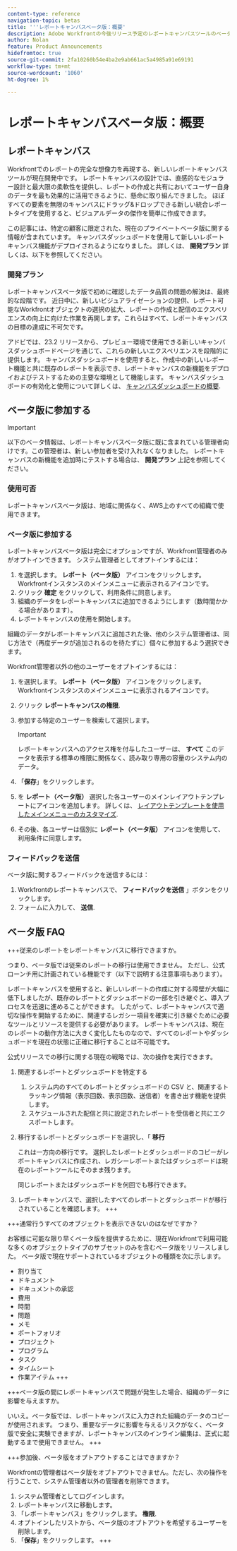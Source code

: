```yaml
---
content-type: reference
navigation-topic: betas
title: '''レポートキャンバスベータ版：概要'
description: Adobe Workfrontの今後リリース予定のレポートキャンバスツールのベータプログラムに関する情報
author: Nolan
feature: Product Announcements
hidefromtoc: true
source-git-commit: 2fa10260b54e4ba2e9ab661ac5a4985a91e69191
workflow-type: tm+mt
source-wordcount: '1060'
ht-degree: 1%

---
```



# レポートキャンバスベータ版：概要

## レポートキャンバス

Workfrontでのレポートの完全な想像力を再現する、新しいレポートキャンバスツールが現在開発中です。 レポートキャンバスの設計では、直感的なモジュラー設計と最大限の柔軟性を提供し、レポートの作成と共有においてユーザー自身のデータを最も効果的に活用できるように、懸命に取り組んできました。 ほぼすべての要素を無限のキャンバスにドラッグ&amp;ドロップできる新しい統合レポートタイプを使用すると、ビジュアルデータの傑作を簡単に作成できます。

この記事には、特定の顧客に限定された、現在のプライベートベータ版に関する情報が含まれています。 キャンバスダッシュボードを使用して新しいレポートキャンバス機能がデプロイされるようになりました。 詳しくは、 **開発プラン** 詳しくは、以下を参照してください。

### 開発プラン

レポートキャンバスベータ版で初めに確認したデータ品質の問題の解決は、最終的な段階です。 近日中に、新しいビジュアライゼーションの提供、レポート可能なWorkfrontオブジェクトの選択の拡大、レポートの作成と配信のエクスペリエンスの向上に向けた作業を再開します。これらはすべて、レポートキャンバスの目標の達成に不可欠です。

アドビでは、23.2 リリースから、プレビュー環境で使用できる新しいキャンバスダッシュボードページを通じて、これらの新しいエクスペリエンスを段階的に提供します。 キャンバスダッシュボードを使用すると、作成中の新しいレポート機能と共に既存のレポートを表示でき、レポートキャンバスの新機能をデプロイおよびテストするための主要な環境として機能します。 キャンバスダッシュボードの有効化と使用について詳しくは、 [キャンバスダッシュボードの概要](/help/quicksilver/reports-and-dashboards/dashboards/creating-and-managing-dashboards/canvas-dashboards-overview.md).

## ベータ版に参加する

>[!IMPORTANT]
>
>以下のベータ情報は、レポートキャンバスベータ版に既に含まれている管理者向けです。この管理者は、新しい参加者を受け入れなくなりました。 レポートキャンバスの新機能を追加時にテストする場合は、 **開発プラン** 上記を参照してください。

### 使用可否

レポートキャンバスベータ版は、地域に関係なく、AWS上のすべての組織で使用できます。

### ベータ版に参加する

レポートキャンバスベータ版は完全にオプションですが、Workfront管理者のみがオプトインできます。 システム管理者としてオプトインするには：

1. を選択します。 **レポート（ベータ版）** アイコンをクリックします。Workfrontインスタンスのメインメニューに表示されるアイコンです。
1. クリック **確定** をクリックして、利用条件に同意します。
1. 組織のデータをレポートキャンバスに追加できるようにします（数時間かかる場合があります）。
1. レポートキャンバスの使用を開始します。

組織のデータがレポートキャンバスに追加された後、他のシステム管理者は、同じ方法で（再度データが追加されるのを待たずに）個々に参加するよう選択できます。

Workfront管理者以外の他のユーザーをオプトインするには：

1. を選択します。 **レポート（ベータ版）** アイコンをクリックします。Workfrontインスタンスのメインメニューに表示されるアイコンです。
1. クリック **レポートキャンバスの権限**.
1. 参加する特定のユーザーを検索して選択します。

   >[!IMPORTANT]
   >
   >レポートキャンバスへのアクセス権を付与したユーザーは、 **すべて** このデータを表示する標準の権限に関係なく、読み取り専用の容量のシステム内のデータ。

1. 「**保存**」をクリックします。
1. を **レポート（ベータ版）** 選択した各ユーザーのメインレイアウトテンプレートにアイコンを追加します。 詳しくは、 [レイアウトテンプレートを使用したメインメニューのカスタマイズ](/help/quicksilver/administration-and-setup/customize-workfront/use-layout-templates/customize-main-menu.md).
1. その後、各ユーザーは個別に **レポート（ベータ版）** アイコンを使用して、利用条件に同意します。

### フィードバックを送信

ベータ版に関するフィードバックを送信するには：

1. Workfrontのレポートキャンバスで、 **フィードバックを送信** 」ボタンをクリックします。
1. フォームに入力して、 **送信**.

## ベータ版 FAQ

+++従来のレポートをレポートキャンバスに移行できますか。

つまり、ベータ版では従来のレポートの移行は使用できません。 ただし、公式ローンチ用に計画されている機能です（以下で説明する注意事項もあります）。

レポートキャンバスを使用すると、新しいレポートの作成に対する障壁が大幅に低下しましたが、既存のレポートとダッシュボードの一部を引き継ぐと、導入プロセスを迅速に進めることができます。 したがって、レポートキャンバスで適切な操作を開始するために、関連するレガシー項目を確実に引き継ぐために必要なツールとリソースを提供する必要があります。 レポートキャンバスは、現在のレポートの動作方法に大きく変化したものなので、すべてのレポートやダッシュボードを現在の状態に正確に移行することは不可能です。

公式リリースでの移行に関する現在の戦略では、次の操作を実行できます。

1. 関連するレポートとダッシュボードを特定する

   1. システム内のすべてのレポートとダッシュボードの CSV と、関連するトラッキング情報（表示回数、表示回数、送信者）を書き出す機能を提供します。
   1. スケジュールされた配信と共に設定されたレポートを受信者と共にエクスポートします。

1. 移行するレポートとダッシュボードを選択し、「 **移行**

   これは一方向の移行です。 選択したレポートとダッシュボードのコピーがレポートキャンバスに作成され、レガシーレポートまたはダッシュボードは現在のレポートツールにそのまま残ります。

   同じレポートまたはダッシュボードを何回でも移行できます。

1. レポートキャンバスで、選択したすべてのレポートとダッシュボードが移行されていることを確認します。
+++

+++通常行うすべてのオブジェクトを表示できないのはなぜですか？

お客様に可能な限り早くベータ版を提供するために、現在Workfrontで利用可能な多くのオブジェクトタイプのサブセットのみを含むベータ版をリリースしました。 ベータ版で現在サポートされているオブジェクトの種類を次に示します。

* 割り当て
* ドキュメント
* ドキュメントの承認
* 費用
* 時間
* 問題
* メモ
* ポートフォリオ
* プロジェクト
* プログラム
* タスク
* タイムシート
* 作業アイテム
+++

+++ベータ版の間にレポートキャンバスで問題が発生した場合、組織のデータに影響を与えますか。

いいえ。ベータ版では、レポートキャンバスに入力された組織のデータのコピーが使用されます。 つまり、重要なデータに影響を与えるリスクがなく、ベータ版で安全に実験できますが、レポートキャンバスのインライン編集は、正式に起動するまで使用できません。
+++

+++参加後、ベータ版をオプトアウトすることはできますか？

Workfrontの管理者はベータ版をオプトアウトできません。ただし、次の操作を行うことで、システム管理者以外の管理者を削除できます。

1. システム管理者としてログインします。
1. レポートキャンバスに移動します。
1. 「レポートキャンバス」をクリックします。 **権限**.
1. オプトインしたリストから、ベータ版のオプトアウトを希望するユーザーを削除します。
1. 「**保存**」をクリックします。
+++
